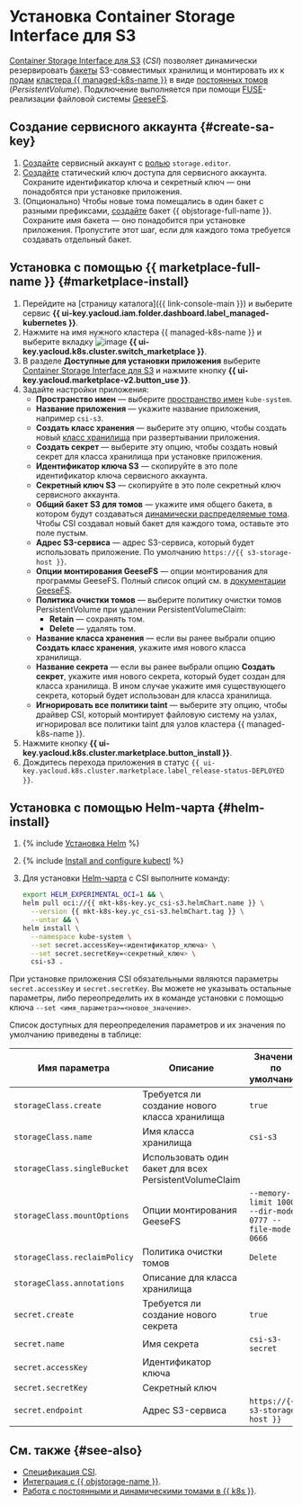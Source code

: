 # Установка Container Storage Interface для S3


[Container Storage Interface для S3](/marketplace/products/yc/csi-s3) (_CSI_) позволяет динамически резервировать [бакеты](../../../storage/concepts/bucket.md) S3-совместимых хранилищ и монтировать их к [подам](../../concepts/index.md#pod) [кластера {{ managed-k8s-name }}](../../concepts/index.md#kubernetes-cluster) в виде [постоянных томов](../../concepts/volume.md#persistent-volume) (_PersistentVolume_). Подключение выполняется при помощи [FUSE](https://ru.wikipedia.org/wiki/FUSE_(модуль_ядра))-реализации файловой системы [GeeseFS](https://github.com/yandex-cloud/geesefs).

## Создание сервисного аккаунта {#create-sa-key}

1. [Создайте](../../../iam/operations/sa/create.md) сервисный аккаунт с [ролью](../../../storage/security/index.md#storage-editor) `storage.editor`.
1. [Создайте](../../../iam/operations/sa/create-access-key.md) статический ключ доступа для сервисного аккаунта. Сохраните идентификатор ключа и секретный ключ — они понадобятся при установке приложения.
1. (Опционально) Чтобы новые тома помещались в один бакет с разными префиксами, [создайте](../../../storage/operations/buckets/create.md) бакет {{ objstorage-full-name }}. Сохраните имя бакета — оно понадобится при установке приложения. Пропустите этот шаг, если для каждого тома требуется создавать отдельный бакет.

## Установка с помощью {{ marketplace-full-name }} {#marketplace-install}

1. Перейдите на [страницу каталога]({{ link-console-main }}) и выберите сервис **{{ ui-key.yacloud.iam.folder.dashboard.label_managed-kubernetes }}**.
1. Нажмите на имя нужного кластера {{ managed-k8s-name }} и выберите вкладку ![image](../../../_assets/console-icons/shopping-cart.svg) **{{ ui-key.yacloud.k8s.cluster.switch_marketplace }}**.
1. В разделе **Доступные для установки приложения** выберите [Container Storage Interface для S3](/marketplace/products/yc/csi-s3) и нажмите кнопку **{{ ui-key.yacloud.marketplace-v2.button_use }}**.
1. Задайте настройки приложения:
   * **Пространство имен** — выберите [пространство имен](../../concepts/index.md#namespace) `kube-system`.
   * **Название приложения** — укажите название приложения, например `csi-s3`.
   * **Создать класс хранения** — выберите эту опцию, чтобы создать новый [класс хранилища](../volumes/manage-storage-class.md) при развертывании приложения.
   * **Создать секрет** — выберите эту опцию, чтобы создать новый секрет для класса хранилища при установке приложения.
   * **Идентификатор ключа S3** — скопируйте в это поле идентификатор ключа сервисного аккаунта.
   * **Секретный ключ S3** — скопируйте в это поле секретный ключ сервисного аккаунта.
   * **Общий бакет S3 для томов** — укажите имя общего бакета, в котором будут создаваться [динамически распределяемые тома](../../concepts/volume.md#dynamic-provisioning). Чтобы CSI создавал новый бакет для каждого тома, оставьте это поле пустым.
   * **Адрес S3-сервиса** — адрес S3-сервиса, который будет использовать приложение. По умолчанию `https://{{ s3-storage-host }}`.
   * **Опции монтирования GeeseFS** — опции монтирования для программы GeeseFS. Полный список опций см. в [документации GeeseFS](https://github.com/yandex-cloud/geesefs).
   * **Политика очистки томов** — выберите политику очистки томов PersistentVolume при удалении PersistentVolumeClaim:
     * **Retain** — сохранять том.
     * **Delete** — удалять том.
   * **Название класса хранения** — если вы ранее выбрали опцию **Создать класс хранения**, укажите имя нового класса хранилища.
   * **Название секрета** — если вы ранее выбрали опцию **Создать секрет**, укажите имя нового секрета, который будет создан для класса хранилища. В ином случае укажите имя существующего секрета, который будет использован для класса хранилища.
   * **Игнорировать все политики taint** — выберите эту опцию, чтобы драйвер CSI, который монтирует файловую систему на узлах, игнорировал все политики taint для узлов кластера {{ managed-k8s-name }}.
1. Нажмите кнопку **{{ ui-key.yacloud.k8s.cluster.marketplace.button_install }}**.
1. Дождитесь перехода приложения в статус `{{ ui-key.yacloud.k8s.cluster.marketplace.label_release-status-DEPLOYED }}`.

## Установка с помощью Helm-чарта {#helm-install}

1. {% include [Установка Helm](../../../_includes/managed-kubernetes/helm-install.md) %}
1. {% include [Install and configure kubectl](../../../_includes/managed-kubernetes/kubectl-install.md) %}
1. Для установки [Helm-чарта](https://helm.sh/docs/topics/charts/) с CSI выполните команду:

   ```bash
   export HELM_EXPERIMENTAL_OCI=1 && \
   helm pull oci://{{ mkt-k8s-key.yc_csi-s3.helmChart.name }} \
     --version {{ mkt-k8s-key.yc_csi-s3.helmChart.tag }} \
     --untar && \
   helm install \
     --namespace kube-system \
     --set secret.accessKey=<идентификатор_ключа> \
     --set secret.secretKey=<секретный_ключ> \
     csi-s3 .
   ```

При установке приложения CSI обязательными являются параметры `secret.accessKey` и `secret.secretKey`. Вы можете не указывать остальные параметры, либо переопределить их в команде установки с помощью ключа `--set <имя_параметра>=<новое_значение>`.

Список доступных для переопределения параметров и их значения по умолчанию приведены в таблице:

Имя параметра | Описание | Значение по умолчанию
--- | --- | ---
`storageClass.create` | Требуется ли создание нового класса хранилища | `true`
`storageClass.name` | Имя класса хранилища | `csi-s3`
`storageClass.singleBucket` | Использовать один бакет для всех PersistentVolumeClaim |
`storageClass.mountOptions` | Опции монтирования GeeseFS | `--memory-limit 1000 --dir-mode 0777 --file-mode 0666`
`storageClass.reclaimPolicy` | Политика очистки томов | `Delete`
`storageClass.annotations` | Описание для класса хранилища |
`secret.create` | Требуется ли создание нового секрета | `true`
`secret.name` | Имя секрета | `csi-s3-secret`
`secret.accessKey` | Идентификатор ключа |
`secret.secretKey` | Секретный ключ |
`secret.endpoint` | Адрес S3-сервиса | `https://{{ s3-storage-host }}`

## См. также {#see-also}

* [Спецификация CSI](https://github.com/container-storage-interface/spec/blob/master/spec.md).
* [Интеграция с {{ objstorage-name }}](../volumes/s3-csi-integration.md).
* [Работа с постоянными и динамическими томами в {{ k8s }}](../../concepts/volume.md).